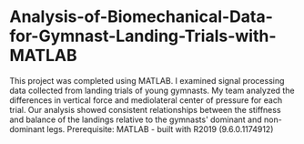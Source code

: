 # Analysis-of-Biomechanical-Data-for-Gymnast-Landing-Trials-with-MATLAB
This project was completed using MATLAB. I examined signal processing data collected from landing trials of young gymnasts. My team analyzed the differences in vertical force and mediolateral center of pressure for each trial. Our analysis showed consistent relationships between the stiffness and balance of the landings relative to the gymnasts' dominant and non-dominant legs.
Prerequisite: MATLAB - built with R2019 (9.6.0.1174912)
